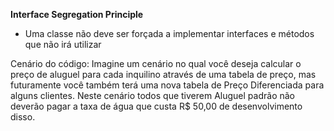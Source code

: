 **Interface Segregation Principle**
- Uma classe não deve ser forçada a implementar interfaces e métodos que não irá utilizar

Cenário do código: Imagine um cenário no qual você deseja calcular o preço de 
aluguel para cada inquilino através de uma tabela de preço, mas futuramente você também 
terá uma nova tabela de Preço Diferenciada para alguns clientes. Neste cenário todos que 
tiverem Aluguel padrão não deverão pagar a taxa de água que custa R$ 50,00 
de desenvolvimento disso.

